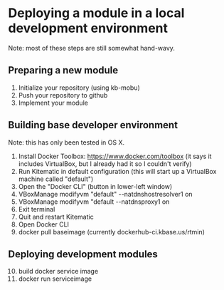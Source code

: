 # Deploying a module in a local development environment

Note: most of these steps are still somewhat hand-wavy.

## Preparing a new module

1. Initialize your repository (using kb-mobu)
2. Push your repository to github
3. Implement your module

## Building base developer environment

Note: this has only been tested in OS X.

1. Install Docker Toolbox: https://www.docker.com/toolbox (it says it includes VirtualBox, but I already had it so I couldn't verify)
2. Run Kitematic in default configuration (this will start up a VirtualBox machine called "default")
3. Open the "Docker CLI" (button in lower-left window)
4. VBoxManage modifyvm "default" --natdnshostresolver1 on
5. VBoxManage modifyvm "default --natdnsproxy1 on
6. Exit terminal
7. Quit and restart Kitematic
8. Open Docker CLI
9. docker pull baseimage (currently dockerhub-ci.kbase.us/rtmin)

## Deploying development modules

10. build docker service image
11. docker run serviceimage

